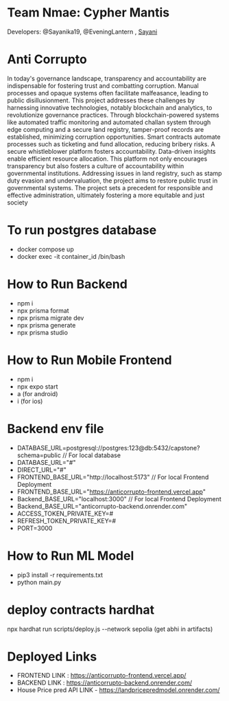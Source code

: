 # Team Nmae: Cypher Mantis

Developers:
@Sayanika19, @EveningLantern , [Sayani](https://github.com/Sayanipal0906)


# Anti Corrupto

In today's governance landscape, transparency and accountability are indispensable for fostering trust
and combatting corruption. Manual processes and opaque systems often facilitate malfeasance,
leading to public disillusionment. This project addresses these challenges by harnessing innovative
technologies, notably blockchain and analytics, to revolutionize governance practices. Through
blockchain-powered systems like automated traffic monitoring and automated challan system through
edge computing and a secure land registry, tamper-proof records are established, minimizing
corruption opportunities. Smart contracts automate processes such as ticketing and fund allocation,
reducing bribery risks. A secure whistleblower platform fosters accountability. Data-driven insights
enable efficient resource allocation. This platform not only encourages transparency but also fosters a
culture of accountability within governmental institutions. Addressing issues in land registry, such as
stamp duty evasion and undervaluation, the project aims to restore public trust in governmental
systems. The project sets a precedent for responsible and effective administration, ultimately fostering
a more equitable and just society

# To run postgres database

- docker compose up
- docker exec -it container_id /bin/bash

# How to Run Backend

- npm i
- npx prisma format
- npx prisma migrate dev
- npx prisma generate
- npx prisma studio

# How to Run Mobile Frontend

- npm i
- npx expo start
- a (for android)
- i (for ios)

# Backend env file

- DATABASE_URL=postgresql://postgres:123@db:5432/capstone?schema=public // For local database
- DATABASE_URL="#"
- DIRECT_URL="#"
- FRONTEND_BASE_URL="http://localhost:5173" // For local Frontend Deployment
- FRONTEND_BASE_URL="https://anticorrupto-frontend.vercel.app"
- Backend_BASE_URL="localhost:3000" // For local Frontend Deployment
- Backend_BASE_URL="anticorrupto-backend.onrender.com"
- ACCESS_TOKEN_PRIVATE_KEY=#
- REFRESH_TOKEN_PRIVATE_KEY=#
- PORT=3000

# How to Run ML Model

- pip3 install -r requirements.txt
- python main.py

# deploy contracts hardhat

npx hardhat run scripts/deploy.js --network sepolia
(get abhi in artifacts)

# Deployed Links

- FRONTEND LINK : https://anticorrupto-frontend.vercel.app/
- BACKEND LINK : https://anticorrupto-backend.onrender.com/
- House Price pred API LINK - https://landpricepredmodel.onrender.com/
